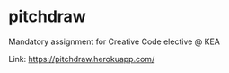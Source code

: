 # pitchdraw

Mandatory assignment for Creative Code elective @ KEA

Link: https://pitchdraw.herokuapp.com/

